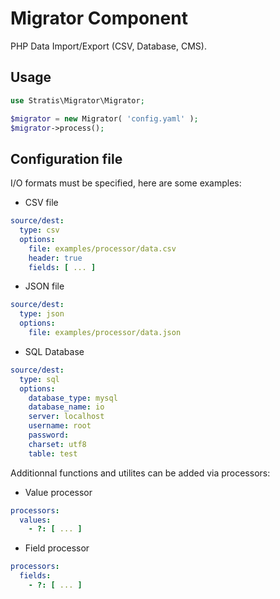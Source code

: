 Migrator Component
==============
PHP Data Import/Export (CSV, Database, CMS).

Usage
---------

```php
use Stratis\Migrator\Migrator;

$migrator = new Migrator( 'config.yaml' );
$migrator->process();
```

Configuration file
---------

I/O formats must be specified, here are some examples:

* CSV file
```yaml
source/dest:
  type: csv
  options:
    file: examples/processor/data.csv
    header: true
    fields: [ ... ]
```

* JSON file
```yaml
source/dest:
  type: json
  options:
    file: examples/processor/data.json
```

* SQL Database
```yaml
source/dest:
  type: sql
  options:
    database_type: mysql
    database_name: io
    server: localhost
    username: root
    password: 
    charset: utf8
    table: test
```

Additionnal functions and utilites can be added via processors:

* Value processor
```yaml
processors:
  values:
    - ?: [ ... ]
```

* Field processor
```yaml
processors:
  fields:
    - ?: [ ... ]
```
